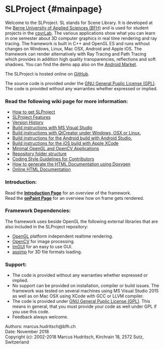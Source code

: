 SLProject                         {#mainpage}
============

<p>
Welcome to the SLProject. SL stands for Scene Library. It is developed at the 
<a href="http://www.bfh.ch/en/studies/bachelor/engineering_and_information_technology/information_technology.html">
Berne University of Applied Sciences (BFH)</a> and is used for student projects in the 
<a href="https://www.cpvrlab.ti.bfh.ch/">cpvrLab</a>. 
The various applications show what you can learn in one semester about 3D computer 
graphics in real time rendering and ray tracing. The framework is built in C++ and 
OpenGL ES and runs without changes on Windows, Linux, Mac OSX, Android and Apple iOS. 
The framework can render alternatively with Ray Tracing and Path Tracing which provides 
in addition high quality transparencies, reflections and soft shadows. You can find the 
demo app also on the <a href="https://play.google.com/store/apps/details?id=ch.fhnw.comgr&amp;feature=search_result#?t=W251bGwsMSwyLDEsImNoLmZobncuY29tZ3IiXQ">Android Market</a>.
</p>

<p>
The SLProject is hosted online on <a href="https://github.com/cpvrlab/SLProject">GitHub</a>.
</p>
<p>
The source code is provided under the <a href="http://www.gnu.org/licenses/gpl.html">GNU General Puplic License (GPL)</a>. 
The code is provided without any warranties whether expressed or implied.
</p>

<h3>Read the following wiki page for more information:</h3>
<ul>
<li><a href="https://github.com/cpvrlab/SLProject/wiki/How-to-clone-SLProject">How to get SLProject</a></li>
<li><a href="https://github.com/cpvrlab/SLProject/wiki/SLProject-Features">SLProject Features</a></li>
<li><a href="https://github.com/cpvrlab/SLProject/wiki/Version-History">Version History</a></li>
<li><a href="https://github.com/cpvrlab/SLProject/wiki/Build-with-VisualStudio">Build instructions with MS Visual Studio</a></li>
<li><a href="https://github.com/cpvrlab/SLProject/wiki/Build-with-QtCreator">Build instructions with QtCreator under Windows, OSX or Linux.</a></li>
<li><a href="https://github.com/cpvrlab/SLProject/wiki/Build-for-Android">Build instructions for the Android build with Android Studio.</a></li>
<li><a href="https://github.com/cpvrlab/SLProject/wiki/Build-for-Apple-iOS">Build instructions for the iOS build with Apple XCode</a></li>
<li><a href="https://github.com/cpvrlab/SLProject/wiki/Minimal-OpenGL-and-OpenCV-apps">Minimal OpenGL and OpenCV Applications</a></li>
<li><a href="https://github.com/cpvrlab/SLProject/wiki/Folder-Structure">Repository folder structure</a></li>
<li><a href="https://github.com/cpvrlab/SLProject/wiki/Coding-Style-Guidelines">Coding Style Guidelines for Contributors</a></li>
<li><a href="https://github.com/cpvrlab/SLProject/wiki/Generate-the-Documentation">How to generate the HTML Documentation using Doxygen</a></li>
<li><a href="http://cpvrlab.github.io/SLProject_doc/html/index.html">Online HTML Documentation</a></li>
</ul>

<h3>Introduction:</h3>
<p>
Read the <a href="md__introduction.html"><b>Introduction Page</b></a> for an overview of the framework.<br>
Read the <a href="md_on_paint.html"><b>onPaint Page</b></a> for an overview how on frame gets rendered.
</p>

<h3>Framework Dependencies:</h3>
The framework uses beside OpenGL the following external libraries that are also included in the SLProject repository:
<ul>
    <li><a href="http://www.opengl.org/">OpenGL</a> platform independent realtime rendering.</li>
    <li><a href="http://www.opencv.org/">OpenCV</a> for image processing.</li>
    <li><a href="https://github.com/ocornut/imgui">ImGUI</a> for an easy to use GUI.</li>
    <li><a href="http://assimp.sourceforge.net/">assimp</a> for 3D file formats loading.</li>
</ul>

<h3>Support:</h3>
<ul>
   <li>The code is provided without any warranties whether expressed or implied.</li>
   <li>No support can be provided on installation, compiler or build issues. The
      framework was tested on several machines using MS Visual Studio 2015 as
      well as on Mac OSX using XCode with GCC or LLVM compiler.
   </li>
   <li>The code is provided under <a href="http://opensource.org/licenses/GPL-3.0">GNU General Puplic License (GPL)</a>. 
      This means in general, that you must provide your code as well under GPL if you 
      use this code.
   </li>
   <li>Feedback always welcome.</li>
</ul>

<p>
Authors: marcus.hudritsch@bfh.ch<br>
Date: November 2018<br>
Copyright (c): 2002-2018 Marcus Hudritsch, Kirchrain 18, 2572 Sutz, Switzerland
</p>
